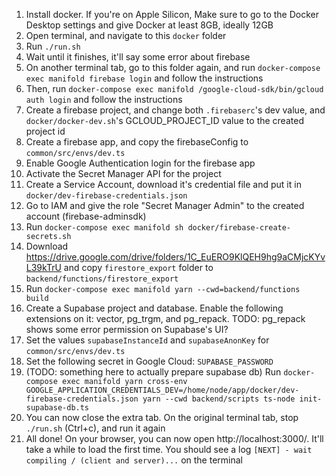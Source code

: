 1. Install docker. If you're on Apple Silicon, Make sure to go to the Docker Desktop settings and give Docker at least 8GB, ideally 12GB
2. Open terminal, and navigate to this `docker` folder
3. Run `./run.sh`
4. Wait until it finishes, it'll say some error about firebase
5. On another terminal tab, go to this folder again, and run `docker-compose exec manifold firebase login` and follow the instructions
6. Then, run `docker-compose exec manifold /google-cloud-sdk/bin/gcloud auth login` and follow the instructions
7. Create a firebase project, and change both `.firebaserc`'s dev value, and `docker/docker-dev.sh`'s GCLOUD_PROJECT_ID value to the created project id
8. Create a firebase app, and copy the firebaseConfig to `common/src/envs/dev.ts`
9. Enable Google Authentication login for the firebase app
10. Activate the Secret Manager API for the project
11. Create a Service Account, download it's credential file and put it in `docker/dev-firebase-credentials.json`
12. Go to IAM and give the role "Secret Manager Admin" to the created account (firebase-adminsdk)
13. Run `docker-compose exec manifold sh docker/firebase-create-secrets.sh`
14. Download https://drive.google.com/drive/folders/1C_EuERO9KlQEH9hg9aCMjcKYvL39kTrU and copy `firestore_export` folder to `backend/functions/firestore_export`
15. Run `docker-compose exec manifold yarn --cwd=backend/functions build`
16. Create a Supabase project and database. Enable the following extensions on it: vector, pg_trgm, and pg_repack. TODO: pg_repack shows some error permission on Supabase's UI?
17. Set the values `supabaseInstanceId` and `supabaseAnonKey` for `common/src/envs/dev.ts`
18. Set the following secret in Google Cloud: `SUPABASE_PASSWORD`
19. (TODO: something here to actually prepare supabase db) Run `docker-compose exec manifold yarn cross-env GOOGLE_APPLICATION_CREDENTIALS_DEV=/home/node/app/docker/dev-firebase-credentials.json yarn --cwd backend/scripts ts-node init-supabase-db.ts`
20. You can now close the extra tab. On the original terminal tab, stop `./run.sh` (Ctrl+c), and run it again
21. All done! On your browser, you can now open http://localhost:3000/. It'll take a while to load the first time. You should see a log `[NEXT] - wait compiling / (client and server)...` on the terminal
